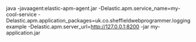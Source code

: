 

java -javaagent:elastic-apm-agent.jar -Delastic.apm.service_name=my-cool-service -Delastic.apm.application_packages=uk.co.sheffieldwebprogrammer.loggingexample -Delastic.apm.server_url=http://127.0.0.1:8200 -jar my-application.jar

